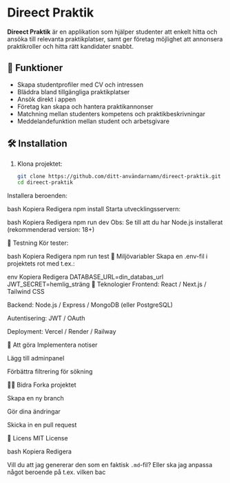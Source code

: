 # Direect Praktik

**Direect Praktik** är en applikation som hjälper studenter att enkelt hitta och ansöka till relevanta praktikplatser, samt ger företag möjlighet att annonsera praktikroller och hitta rätt kandidater snabbt.

## 🚀 Funktioner

- Skapa studentprofiler med CV och intressen
- Bläddra bland tillgängliga praktikplatser
- Ansök direkt i appen
- Företag kan skapa och hantera praktikannonser
- Matchning mellan studenters kompetens och praktikbeskrivningar
- Meddelandefunktion mellan student och arbetsgivare

## 🛠️ Installation

1. Klona projektet:

   ```bash
   git clone https://github.com/ditt-användarnamn/direect-praktik.git
   cd direect-praktik
Installera beroenden:

bash
Kopiera
Redigera
npm install
Starta utvecklingsservern:

bash
Kopiera
Redigera
npm run dev
Obs: Se till att du har Node.js installerat (rekommenderad version: 18+)

🧪 Testning
Kör tester:

bash
Kopiera
Redigera
npm run test
🔐 Miljövariabler
Skapa en .env-fil i projektets rot med t.ex.:

env
Kopiera
Redigera
DATABASE_URL=din_databas_url
JWT_SECRET=hemlig_sträng
📱 Teknologier
Frontend: React / Next.js / Tailwind CSS

Backend: Node.js / Express / MongoDB (eller PostgreSQL)

Autentisering: JWT / OAuth

Deployment: Vercel / Render / Railway

📌 Att göra
 Implementera notiser

 Lägg till adminpanel

 Förbättra filtrering för sökning

🧑‍💻 Bidra
Forka projektet

Skapa en ny branch

Gör dina ändringar

Skicka in en pull request

📄 Licens
MIT License

bash
Kopiera
Redigera

Vill du att jag genererar den som en faktisk `.md`-fil? Eller ska jag anpassa något beroende på t.ex. vilken bac
